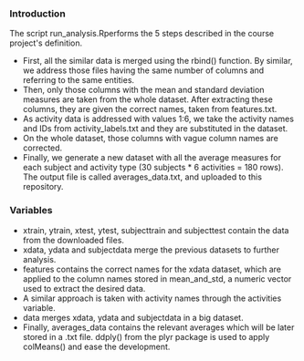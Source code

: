 ### Introduction
The script run_analysis.Rperforms the 5 steps described in the course project's definition.

* First, all the similar data is merged using the rbind() function. By similar, we address those files having the same number of columns and referring to the same entities.
* Then, only those columns with the mean and standard deviation measures are taken from the whole dataset. After extracting these columns, they are given the correct names, taken from features.txt.
* As activity data is addressed with values 1:6, we take the activity names and IDs from activity_labels.txt and they are substituted in the dataset.
* On the whole dataset, those columns with vague column names are corrected.
* Finally, we generate a new dataset with all the average measures for each subject and activity type (30 subjects * 6 activities = 180 rows). The output file is called averages_data.txt, and uploaded to this repository.


### Variables

* xtrain, ytrain, xtest, ytest, subjecttrain and subjecttest contain the data from the downloaded files.
* xdata, ydata and subjectdata merge the previous datasets to further analysis.
* features contains the correct names for the xdata dataset, which are applied to the column names stored in mean_and_std, a numeric vector used to extract the desired data.
* A similar approach is taken with activity names through the activities variable.
* data merges xdata, ydata and subjectdata in a big dataset.
* Finally, averages_data contains the relevant averages which will be later stored in a .txt file. ddply() from the plyr package is used to apply colMeans() and ease the development.